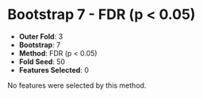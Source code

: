# Bootstrap 7 - FDR (p < 0.05)

- **Outer Fold**: 3
- **Bootstrap**: 7
- **Method**: FDR (p < 0.05)
- **Fold Seed**: 50
- **Features Selected**: 0

No features were selected by this method.

